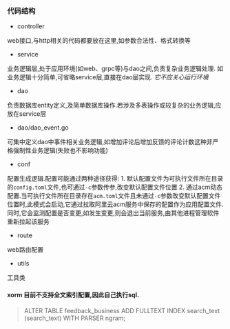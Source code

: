 

### 代码结构
- controller

web接口,与http相关的代码都要放在这里,如参数合法性、格式转换等
- service

业务逻辑层,处于应用环境(如web、grpc等)与dao之间,负责复杂业务逻辑处理. 如业务逻辑十分简单,可省略service层,直接在dao层实现. *它不应关心运行环境*
- dao

负责数据库entity定义,及简单数据库操作.若涉及多表操作或较复杂的业务逻辑,应放在service层
- dao/dao_event.go

可集中定义dao中事件相关业务逻辑,如增加评论后增加反馈的评论计数这种非严格强制性业务逻辑(失败也不影响功能)
- conf

配置生成逻辑.配置可能通过两种途径获得:
     1. 默认配置文件为可执行文件所在目录的`config.toml`文件,也可通过`-c`参数传参,改变默认配置文件位置
     2. 通过acm动态配置.当可执行文件所在目录存在`acm.toml`文件且未通过`-c`参数改变默认配置文件位置时,此模式会启动,它通过拉取阿里云acm服务中保存的配置作为应用配置文件.同时,它会监测配置是否变更,如发生变更,则会退出当前服务,由其他进程管理软件重新拉起该服务
- route

web路由配置
- utils

工具类

#### xorm 目前不支持全文索引配置,因此自己执行sql.
> ALTER TABLE feedback_business ADD FULLTEXT INDEX search_text (search_text) WITH PARSER ngram;
